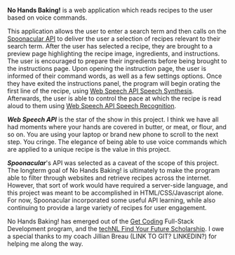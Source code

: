 **No Hands Baking!** is a web application which reads recipes to the user based on voice commands. 

This application allows the user to enter a search term and then calls on the [Spoonacular API](https://spoonacular.com/food-api) to deliver the user a selection of recipes relevant to their search term. After the user has selected a recipe, they are brought to a preview page highlighting the recipe image, ingredients, and instructions. The user is encouraged to prepare their ingredients before being brought to the instructions page. Upon opening the instruction page, the user is informed of their command words, as well as a few settings options. Once they have exited the instructions panel, the program will begin orating the first line of the recipe, using [Web Speech API Speech Synthesis](https://developer.mozilla.org/en-US/docs/Web/API/SpeechSynthesis). Afterwards, the user is able to control the pace at which the recipe is read aloud to them using [Web Speech API Speech Recognition](https://developer.mozilla.org/en-US/docs/Web/API/SpeechRecognition).

***Web Speech API*** is the star of the show in this project. I think we have all had moments where your hands are covered in butter, or meat, or flour, and so on. You are using your laptop or brand new phone to scroll to the next step. You cringe. The elegance of being able to use voice commands which are applied to a unique recipe is the value in this project.

***Spoonacular***'s API was selected as a caveat of the scope of this project. The longterm goal of No Hands Baking! is ultimately to make the program able to filter through websites and retrieve recipes across the internet. However, that sort of work would have required a server-side language, and this project was meant to be accomplished in HTML/CSS/Javascript alone. For now, Spoonacular incorporated some useful API learning, while also continuing to provide a large variety of recipes for user engagement.

No Hands Baking! has emerged out of the [Get Coding](https://www.getcoding.ca) Full-Stack Development program, and the [techNL Find Your Future Scholarship](https://findyourfuturenl.ca). I owe a special thanks to my coach Jillian Breau (LINK TO GIT? LINKEDIN?) for helping me along the way.
